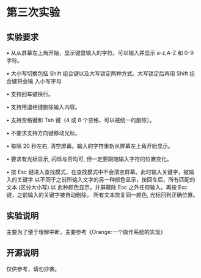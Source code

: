 # 第三次实验

## 实验要求

• 从从屏幕左上角开始，显示键盘输入的字符。可以输入并显示 a-z,A-Z 和 0-9 字符。 

• 大小写切换包括 Shift 组合键以及大写锁定两种方式。大写锁定后再用 Shift 组合键将会输 入小写字母

 • 支持回车键换行。 

• 支持用退格键删除输入内容。 

• 支持空格键和 Tab 键（4 或 8 个空格，可以被统一的删除）。 

• 不要求支持方向键移动光标。 

• 每隔 20 秒左右, 清空屏幕。输入的字符重新从屏幕左上角开始显示。 

• 要求有光标显示, 闪烁与否均可, 但一定要跟随输入字符的位置变化。 

• 按 Esc 键进入查找模式，在查找模式中不会清空屏幕。此时输入关键字，被输入的关键字 以不同于之前所输入文字的另一种颜色显示，按回车后，所有匹配的文本 (区分大小写) 以 此种颜色显示，并屏蔽除 Esc 之外任何输入。再按 Esc 键，之前输入的关键字被自动删除， 所有文本恢复同一颜色, 光标回到正确位置。

## 实验说明

主要为了便于理解中断，主要参考《Orange:一个操作系统的实现》

## 开源说明

仅供参考，请勿抄袭。